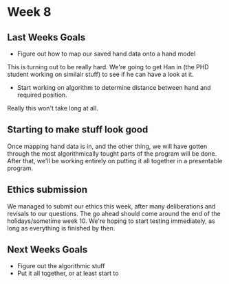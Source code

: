 # Week 8
## Last Weeks Goals
- Figure out how to map our saved hand data onto a hand model

This is turning out to be really hard. We're going to get Han in (the PHD student working on similair stuff) to see if he can have a look at it.
- Start working on algorithm to determine distance between hand and required position.

Really this won't take long at all.
## Starting to make stuff look good
Once mapping hand data is in, and the other thing, we will have gotten through the most algorithmically tought parts of the program will be done. After that, we'll be working entirely on putting it all together in a presentable program.

## Ethics submission
We managed to submit our ethics this week, after many deliberations and revisals to our questions. The go ahead should come around the end of the holidays/sometime week 10. We're hoping to start testing immediately, as long as everything is finished by then.

## Next Weeks Goals
- Figure out the algorithmic stuff
- Put it all together, or at least start to
